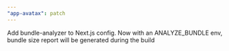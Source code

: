 ```yaml
---
"app-avatax": patch
---
```


Add bundle-analyzer to Next.js config. Now with an ANALYZE_BUNDLE env, bundle size report will be generated during the build
